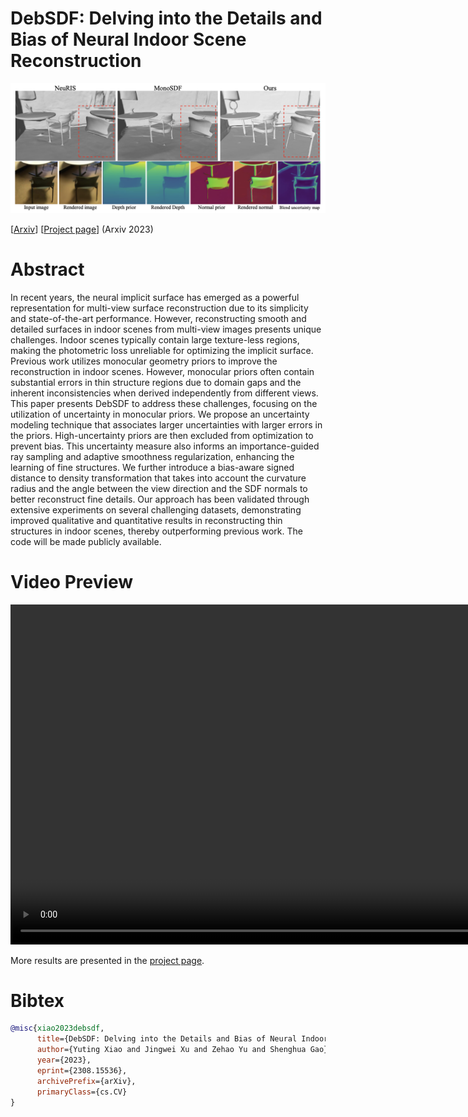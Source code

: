 
# DebSDF: Delving into the Details and Bias of Neural Indoor Scene Reconstruction

![image](./media/teaser.png)

[[Arxiv](https://arxiv.org/abs/2308.15536)] [[Project page](https://davidxu-jj.github.io/pubs/DebSDF/)] (Arxiv 2023)


# Abstract

In recent years, the neural implicit surface has emerged as a powerful representation for multi-view surface reconstruction due to its simplicity and state-of-the-art performance. However, reconstructing smooth and detailed surfaces in indoor scenes from multi-view images presents unique challenges. Indoor scenes typically contain large texture-less regions, making the photometric loss unreliable for optimizing the implicit surface. Previous work utilizes monocular geometry priors to improve the reconstruction in indoor scenes. However, monocular priors often contain substantial errors in thin structure regions due to domain gaps and the inherent inconsistencies when derived independently from different views. This paper presents DebSDF to address these challenges, focusing on the utilization of uncertainty in monocular priors. We propose an uncertainty modeling technique that associates larger uncertainties with larger errors in the priors. High-uncertainty priors are then excluded from optimization to prevent bias. This uncertainty measure also informs an importance-guided ray sampling and adaptive smoothness regularization, enhancing the learning of fine structures. We further introduce a bias-aware signed distance to density transformation that takes into account the curvature radius and the angle between the view direction and the SDF normals to better reconstruct fine details. Our approach has been validated through extensive experiments on several challenging datasets, demonstrating improved qualitative and quantitative results in reconstructing thin structures in indoor scenes, thereby outperforming previous work. The code will be made publicly available.

# Video Preview

<video width="960" height="544" controls>
  <source src="./media/preview.mp4" type="video/mp4">
</video>

More results are presented in the [project page](https://davidxu-jj.github.io/pubs/DebSDF/).

# Bibtex
```bibtex
@misc{xiao2023debsdf,
      title={DebSDF: Delving into the Details and Bias of Neural Indoor Scene Reconstruction}, 
      author={Yuting Xiao and Jingwei Xu and Zehao Yu and Shenghua Gao},
      year={2023},
      eprint={2308.15536},
      archivePrefix={arXiv},
      primaryClass={cs.CV}
}
```
